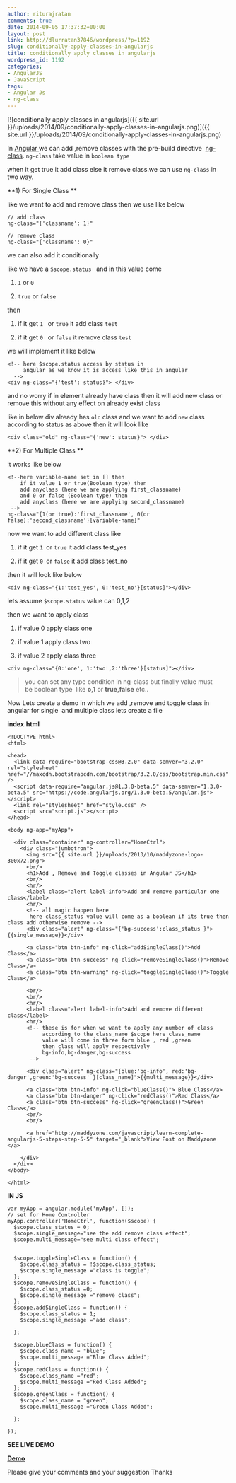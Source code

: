 ```yaml
---
author: riturajratan
comments: true
date: 2014-09-05 17:37:32+00:00
layout: post
link: http://dlurratan37846/wordpress/?p=1192
slug: conditionally-apply-classes-in-angularjs
title: conditionally apply classes in angularjs
wordpress_id: 1192
categories:
- AngularJS
- JavaScript
tags:
- Angular Js
- ng-class
---
```


[![conditionally apply classes in angularjs]({{ site.url }}/uploads/2014/09/conditionally-apply-classes-in-angularjs.png)]({{ site.url }}/uploads/2014/09/conditionally-apply-classes-in-angularjs.png)

In [Angular ](https://angularjs.org/)we can add ,remove classes with the pre-build directive  [ng-class](https://docs.angularjs.org/api/ng/directive/ngClass). `ng-class` take value in `boolean type`

when it get true it add class else it remove class.we can use `ng-class` in two way.

**1) For Single Class **

like we want to add and remove class then we use like below

    
    // add class
    ng-class="{'classname': 1}"
    
    // remove class
    ng-class="{'classname': 0}"
    


we can also add it conditionally

like we have a `$scope.status ` and in this value come



	
  1. `1` or `0`

	
  2. `true` or `false`


then

	
  1. if it get `1 ` or `true` it add class `test`

	
  2. if it get `0 ` or `false` it remove class `test`


we will implement it like below

    
    <!-- here $scope.status access by status in 
         angular as we know it is access like this in angular
      -->
    <div ng-class="{'test': status}"> </div>
    


and no worry if in element already have class then it will add new class or remove this without any effect on already exist class

like in below div already has `old` class and we want to add `new` class according to status as above then it will look like

    
    <div class="old" ng-class="{'new': status}"> </div>


**2) For Multiple Class **

it works like below

    
    <!--here variable-name set in [] then 
        if it value 1 or true(Boolean type) then
        add anyclass (here we are applying first_classname) 
        and 0 or false (Boolean type) then
        add anyclass (here we are applying second_classname)
     -->
    ng-class="{1(or true):'first_classname', 0(or false):'second_classname'}[variable-name]"


now we want to add different class like



	
  1. if it get `1 `or `true` it add class test_yes

	
  2. if it get `0 `or `false` it add class test_no


then it will look like below

    
    <div ng-class="{1:'test_yes', 0:'test_no'}[status]"></div>


lets assume `$scope.status` value can 0,1,2

then we want to apply class



	
  1. if value 0 apply class one

	
  2. if value 1 apply class two

	
  3. if value 2 apply class three



    
    <div ng-class="{0:'one', 1:'two',2:'three'}[status]"></div>





>you can set any type condition in ng-class but finally value must be boolean type  like **o,1** or **true,false** etc..


Now Lets create a demo in which we add ,remove and toggle class in angular for single  and multiple class lets create a file

**index.html**

    
    <!DOCTYPE html>
    <html>
    
    <head>
      <link data-require="bootstrap-css@3.2.0" data-semver="3.2.0" rel="stylesheet" href="//maxcdn.bootstrapcdn.com/bootstrap/3.2.0/css/bootstrap.min.css" />
      <script data-require="angular.js@1.3.0-beta.5" data-semver="1.3.0-beta.5" src="https://code.angularjs.org/1.3.0-beta.5/angular.js"></script>
      <link rel="stylesheet" href="style.css" />
      <script src="script.js"></script>
    </head>
    
    <body ng-app="myApp">
    
      <div class="container" ng-controller="HomeCtrl">
        <div class="jumbotron">
          <img src="{{ site.url }}/uploads/2013/10/maddyzone-logo-300x72.png">
          <br/>
          <h1>Add , Remove and Toggle classes in Angular JS</h1>
          <br/>
          <hr/>
          <label class="alert label-info">Add and remove particular one class</label>
          <hr/>
          <!-- all magic happen here 
           here class_status value will come as a boolean if its true then class add otherwise remove -->
          <div class="alert" ng-class="{'bg-success':class_status }">{{single_message}}</div>
    
          <a class="btn btn-info" ng-click="addSingleClass()">Add Class</a>
          <a class="btn btn-success" ng-click="removeSingleClass()">Remove Class</a>
          <a class="btn btn-warning" ng-click="toggleSingleClass()">Toggle Class</a>
    
          <br/>
          <br/>
          <hr/>
          <label class="alert label-info">Add and remove different class</label>
          <hr/>
          <!-- these is for when we want to apply any number of class 
               according to the class_name $scope here class_name  
               value will come in three form blue , red ,green
               then class will apply respectively
               bg-info,bg-danger,bg-success
           -->
    
          <div class="alert" ng-class="{blue:'bg-info', red:'bg-danger',green:'bg-success' }[class_name]">{{multi_message}}</div>
    
          <a class="btn btn-info" ng-click="blueClass()"> Blue Class</a>
          <a class="btn btn-danger" ng-click="redClass()">Red Class</a>
          <a class="btn btn-success" ng-click="greenClass()">Green Class</a>
          <br/>
          <br/>
    
          <a href="http://maddyzone.com/javascript/learn-complete-angularjs-5-steps-step-5-5" target="_blank">View Post on Maddyzone </a>
    
        </div>
      </div>
    </body>
    
    </html>
    


**IN JS**

    
    var myApp = angular.module('myApp', []);
    // set for Home Controller
    myApp.controller('HomeCtrl', function($scope) {
      $scope.class_status = 0;
      $scope.single_message="see the add remove class effect";
      $scope.multi_message="see multi class effect";
      
      
      $scope.toggleSingleClass = function() {
        $scope.class_status = !$scope.class_status;
        $scope.single_message ="class is toggle";
      };
      $scope.removeSingleClass = function() {
        $scope.class_status =0;
        $scope.single_message ="remove class";
      };
      $scope.addSingleClass = function() {
        $scope.class_status = 1;
        $scope.single_message ="add class";
    
      };
      
      $scope.blueClass = function() {
        $scope.class_name = "blue";
        $scope.multi_message ="Blue Class Added";
      };
      $scope.redClass = function() {
        $scope.class_name ="red";
        $scope.multi_message ="Red Class Added";
      };
      $scope.greenClass = function() {
        $scope.class_name = "green";
        $scope.multi_message ="Green Class Added";
    
      };
    
    });



**SEE LIVE DEMO**

**[Demo](http://embed.plnkr.co/YLolETGbvKjX4pNJUZ4m/preview)**

Please give your comments and your suggestion Thanks
